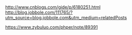 http://www.cnblogs.com/gide/p/6180251.html
http://blog.jobbole.com/111765/?utm_source=blog.jobbole.com&utm_medium=relatedPosts


https://www.zybuluo.com/phper/note/89391